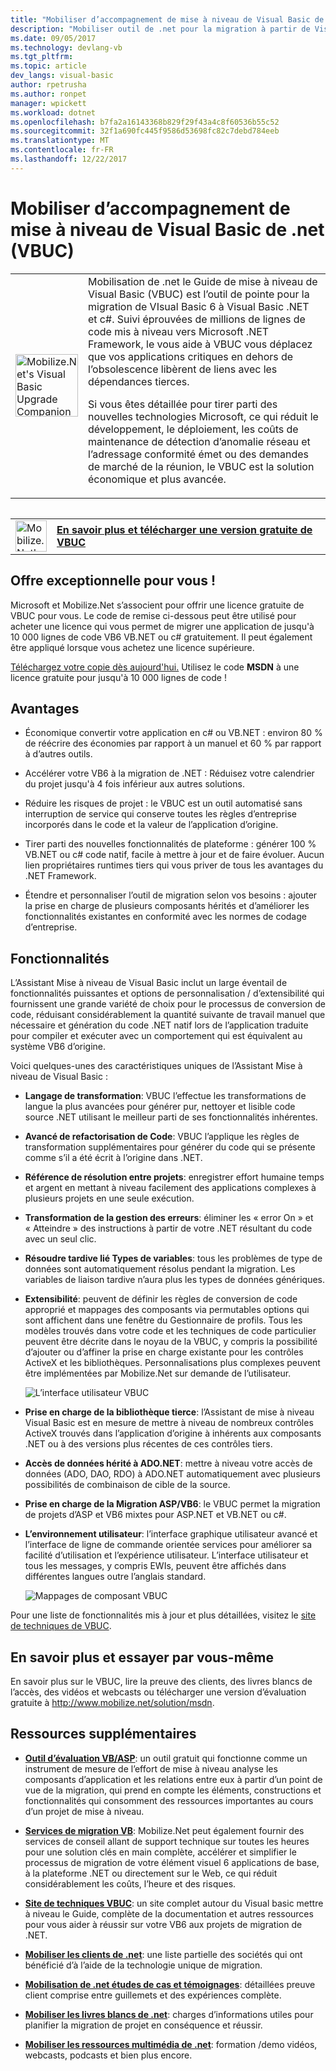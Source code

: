 ```yaml
---
title: "Mobiliser d’accompagnement de mise à niveau de Visual Basic de .net (VBUC) | Documents Microsoft"
description: "Mobiliser outil de .net pour la migration à partir de Visual Basic 6 vers Visual Basic .NET et c#"
ms.date: 09/05/2017
ms.technology: devlang-vb
ms.tgt_pltfrm: 
ms.topic: article
dev_langs: visual-basic
author: rpetrusha
ms.author: ronpet
manager: wpickett
ms.workload: dotnet
ms.openlocfilehash: b7fa2a16143368b829f29f43a4c8f60536b55c52
ms.sourcegitcommit: 32f1a690fc445f9586d53698fc82c7debd784eeb
ms.translationtype: MT
ms.contentlocale: fr-FR
ms.lasthandoff: 12/22/2017
---
```

# <a name="mobilizenets-visual-basic-upgrade-companion-vbuc"></a>Mobiliser d’accompagnement de mise à niveau de Visual Basic de .net (VBUC)

<table>
   <tr>
      <td><img src="media/vbuc.png" alt="Mobilize.Net's Visual Basic Upgrade Companion (VBUC)" width="100" /> </td> 
      <td>Mobilisation de .net le Guide de mise à niveau de Visual Basic (VBUC) est l’outil de pointe pour la migration de VIsual Basic 6 à Visual Basic .NET et c#. Suivi éprouvées de millions de lignes de code mis à niveau vers Microsoft .NET Framework, le vous aide à VBUC vous déplacez que vos applications critiques en dehors de l’obsolescence libèrent de liens avec les dépendances tierces. </p>
Si vous êtes détaillée pour tirer parti des nouvelles technologies Microsoft, ce qui réduit le développement, le déploiement, les coûts de maintenance de détection d’anomalie réseau et l’adressage conformité émet ou des demandes de marché de la réunion, le VBUC est la solution économique et plus avancée.</p> </td>  
   </tr>
<table>

<table>
   <tr>
      <td><a href="http://www.mobilize.net/solution/msdn"><img src="media/download.png" alt="Mobilize.Net's Visual Basic Upgrade Companion (VBUC)" width="50" /></a></td>
      <td><a href="http://www.mobilize.net/solution/msdn"><strong>En savoir plus et télécharger une version gratuite de VBUC</string></a></td>
   </tr>
</table>  

## <a name="exciting-offer-for-you"></a>Offre exceptionnelle pour vous !

Microsoft et Mobilize.Net s’associent pour offrir une licence gratuite de VBUC pour vous. Le code de remise ci-dessous peut être utilisé pour acheter une licence qui vous permet de migrer une application de jusqu'à 10 000 lignes de code VB6 VB.NET ou c# gratuitement. Il peut également être appliqué lorsque vous achetez une licence supérieure.

[Téléchargez votre copie dès aujourd'hui.](http://www.mobilize.net/solution/msdn) Utilisez le code **MSDN** à une licence gratuite pour jusqu'à 10 000 lignes de code !

## <a name="benefits"></a>Avantages

- Économique convertir votre application en c# ou VB.NET : environ 80 % de réécrire des économies par rapport à un manuel et 60 % par rapport à d’autres outils.

- Accélérer votre VB6 à la migration de .NET : Réduisez votre calendrier du projet jusqu'à 4 fois inférieur aux autres solutions.

- Réduire les risques de projet : le VBUC est un outil automatisé sans interruption de service qui conserve toutes les règles d’entreprise incorporés dans le code et la valeur de l’application d’origine.

- Tirer parti des nouvelles fonctionnalités de plateforme : générer 100 % VB.NET ou c# code natif, facile à mettre à jour et de faire évoluer. Aucun lien propriétaires runtimes tiers qui vous priver de tous les avantages du .NET Framework.

- Étendre et personnaliser l’outil de migration selon vos besoins : ajouter la prise en charge de plusieurs composants hérités et d’améliorer les fonctionnalités existantes en conformité avec les normes de codage d’entreprise.

## <a name="features"></a>Fonctionnalités

L’Assistant Mise à niveau de Visual Basic inclut un large éventail de fonctionnalités puissantes et options de personnalisation / d’extensibilité qui fournissent une grande variété de choix pour le processus de conversion de code, réduisant considérablement la quantité suivante de travail manuel que nécessaire et génération du code .NET natif lors de l’application traduite pour compiler et exécuter avec un comportement qui est équivalent au système VB6 d’origine.

Voici quelques-unes des caractéristiques uniques de l’Assistant Mise à niveau de Visual Basic :

- **Langage de transformation**: VBUC l’effectue les transformations de langue la plus avancées pour générer pur, nettoyer et lisible code source .NET utilisant le meilleur parti de ses fonctionnalités inhérentes.

- **Avancé de refactorisation de Code**: VBUC l’applique les règles de transformation supplémentaires pour générer du code qui se présente comme s’il a été écrit à l’origine dans .NET.

- **Référence de résolution entre projets**: enregistrer effort humaine temps et argent en mettant à niveau facilement des applications complexes à plusieurs projets en une seule exécution.

- **Transformation de la gestion des erreurs**: éliminer les « error On » et « Atteindre » des instructions à partir de votre .NET résultant du code avec un seul clic.

- **Résoudre tardive lié Types de variables**: tous les problèmes de type de données sont automatiquement résolus pendant la migration. Les variables de liaison tardive n’aura plus les types de données génériques.
 
- **Extensibilité**: peuvent de définir les règles de conversion de code approprié et mappages des composants via permutables options qui sont affichent dans une fenêtre du Gestionnaire de profils. Tous les modèles trouvés dans votre code et les techniques de code particulier peuvent être décrite dans le noyau de la VBUC, y compris la possibilité d’ajouter ou d’affiner la prise en charge existante pour les contrôles ActiveX et les bibliothèques. Personnalisations plus complexes peuvent être implémentées par Mobilize.Net sur demande de l’utilisateur.
 
  ![L’interface utilisateur VBUC](./media/vbuc-screenshot.png) 

- **Prise en charge de la bibliothèque tierce**: l’Assistant de mise à niveau Visual Basic est en mesure de mettre à niveau de nombreux contrôles ActiveX trouvés dans l’application d’origine à inhérents aux composants .NET ou à des versions plus récentes de ces contrôles tiers.

- **Accès de données hérité à ADO.NET**: mettre à niveau votre accès de données (ADO, DAO, RDO) à ADO.NET automatiquement avec plusieurs possibilités de combinaison de cible de la source.

- **Prise en charge de la Migration ASP/VB6**: le VBUC permet la migration de projets d’ASP et VB6 mixtes pour ASP.NET et VB.NET ou c#.

- **L’environnement utilisateur**: l’interface graphique utilisateur avancé et l’interface de ligne de commande orientée services pour améliorer sa facilité d’utilisation et l’expérience utilisateur. L’interface utilisateur et tous les messages, y compris EWIs, peuvent être affichés dans différentes langues outre l’anglais standard.
 
  ![Mappages de composant VBUC](./media/vbuc-component-maps.png)

Pour une liste de fonctionnalités mis à jour et plus détaillées, visitez le [site de techniques de VBUC](http://www.vbtonet.com/?msdn).

## <a name="learn-more-and-try-it-for-yourself"></a>En savoir plus et essayer par vous-même
En savoir plus sur le VBUC, lire la preuve des clients, des livres blancs de l’accès, des vidéos et webcasts ou télécharger une version d’évaluation gratuite à http://www.mobilize.net/solution/msdn.

## <a name="additional-resources"></a>Ressources supplémentaires

- [**Outil d’évaluation VB/ASP**](https://www.mobilize.net/modernization-assessment-tool): un outil gratuit qui fonctionne comme un instrument de mesure de l’effort de mise à niveau analyse les composants d’application et les relations entre eux à partir d’un point de vue de la migration, qui prend en compte les éléments, constructions et fonctionnalités qui consomment des ressources importantes au cours d’un projet de mise à niveau.

- [**Services de migration VB**](https://www.mobilize.net/solution/legacy-solutions/vbmap---migrate-from-vb6-to-net): Mobilize.Net peut également fournir des services de conseil allant de support technique sur toutes les heures pour une solution clés en main complète, accélérer et simplifier le processus de migration de votre élément visuel 6 applications de base, à la plateforme .NET ou directement sur le Web, ce qui réduit considérablement les coûts, l’heure et des risques.
 
- [**Site de techniques VBUC**](http://www.vbtonet.com/?msdn): un site complet autour du Visual basic mettre à niveau le Guide, complète de la documentation et autres ressources pour vous aider à réussir sur votre VB6 aux projets de migration de .NET.

- [**Mobiliser les clients de .net**](http://www.mobilize.net/resources/customer-list): une liste partielle des sociétés qui ont bénéficié d’à l’aide de la technologie unique de migration.

- [**Mobilisation de .net études de cas et témoignages**](http://www.mobilize.net/case-studies/case-studies): détaillées preuve client comprise entre guillemets et des expériences complète.
 
- [**Mobiliser les livres blancs de .net**](http://www.mobilize.net/whitepapers): charges d’informations utiles pour planifier la migration de projet en conséquence et réussir.
 
- [**Mobiliser les ressources multimédia de .net**](http://www.mobilize.net/tech-resources): formation /demo vidéos, webcasts, podcasts et bien plus encore.

 